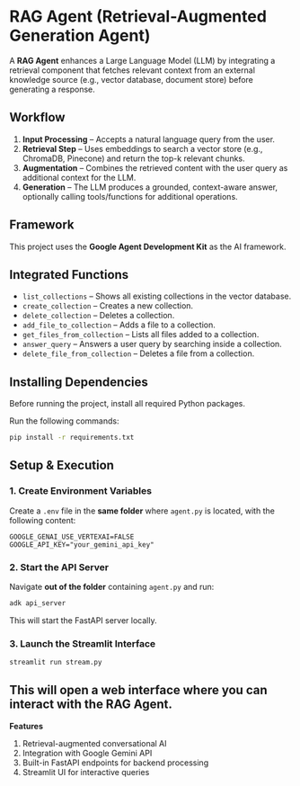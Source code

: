 # RAG Agent (Retrieval-Augmented Generation Agent)

A **RAG Agent** enhances a Large Language Model (LLM) by integrating a retrieval component that fetches relevant context from an external knowledge source (e.g., vector database, document store) before generating a response.

## Workflow
1. **Input Processing** – Accepts a natural language query from the user.
2. **Retrieval Step** – Uses embeddings to search a vector store (e.g., ChromaDB, Pinecone) and return the top-k relevant chunks.
3. **Augmentation** – Combines the retrieved content with the user query as additional context for the LLM.
4. **Generation** – The LLM produces a grounded, context-aware answer, optionally calling tools/functions for additional operations.

## Framework
This project uses the **Google Agent Development Kit** as the AI framework.

## Integrated Functions
- `list_collections` – Shows all existing collections in the vector database.
- `create_collection` – Creates a new collection.
- `delete_collection` – Deletes a collection.
- `add_file_to_collection` – Adds a file to a collection.
- `get_files_from_collection` – Lists all files added to a collection.
- `answer_query` – Answers a user query by searching inside a collection.
- `delete_file_from_collection` – Deletes a file from a collection.


## Installing Dependencies

Before running the project, install all required Python packages.

Run the following commands:
```bash
pip install -r requirements.txt
```

## Setup & Execution

### 1. Create Environment Variables
Create a `.env` file in the **same folder** where `agent.py` is located, with the following content:
```env
GOOGLE_GENAI_USE_VERTEXAI=FALSE
GOOGLE_API_KEY="your_gemini_api_key"
```

### 2. Start the API Server
Navigate **out of the folder** containing `agent.py` and run:
```bash
adk api_server
```
This will start the FastAPI server locally.

### 3. Launch the Streamlit Interface
```bash
streamlit run stream.py
```
## This will open a web interface where you can interact with the RAG Agent.
**Features**
1. Retrieval-augmented conversational AI
2. Integration with Google Gemini API
3. Built-in FastAPI endpoints for backend processing
4. Streamlit UI for interactive queries
